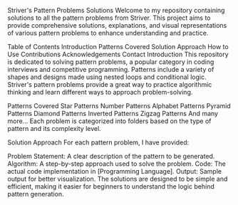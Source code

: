 Striver's Pattern Problems Solutions
Welcome to my repository containing solutions to all the pattern problems from Striver. This project aims to provide comprehensive solutions, explanations, and visual representations of various pattern problems to enhance understanding and practice.

Table of Contents
Introduction
Patterns Covered
Solution Approach
How to Use
Contributions
Acknowledgements
Contact
Introduction
This repository is dedicated to solving pattern problems, a popular category in coding interviews and competitive programming. Patterns include a variety of shapes and designs made using nested loops and conditional logic. Striver's pattern problems provide a great way to practice algorithmic thinking and learn different ways to approach problem-solving.

Patterns Covered
Star Patterns
Number Patterns
Alphabet Patterns
Pyramid Patterns
Diamond Patterns
Inverted Patterns
Zigzag Patterns
And many more...
Each problem is categorized into folders based on the type of pattern and its complexity level.

Solution Approach
For each pattern problem, I have provided:

Problem Statement: A clear description of the pattern to be generated.
Algorithm: A step-by-step approach used to solve the problem.
Code: The actual code implementation in [Programming Language].
Output: Sample output for better visualization.
The solutions are designed to be simple and efficient, making it easier for beginners to understand the logic behind pattern generation.
